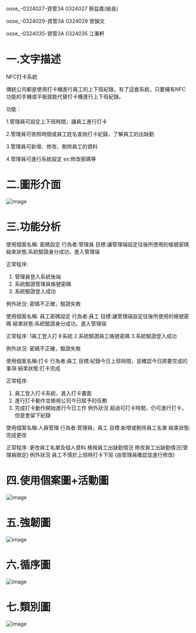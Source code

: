  oose_-0324027-資管3A 0324027 蔡益嘉(組長)
 
 oose_-0324029-資管3A 0324029 曾韻文
 
 oose_-0324035-資管3A 0324035 江秉軒
 
# 一.文字描述
 
NFC打卡系統

傳統公司都是使用打卡機進行員工的上下班紀錄，有了這套系統，只要擁有NFC功能的手機或平板就能代替打卡機進行上下班紀錄。

功能：

1.管理員可設定上下班時間，讓員工進行打卡

2.管理員可依照時間或員工姓名查詢打卡紀錄，了解員工的出缺勤

3.管理員可新增、修改、刪除員工的資料

4.管理員可進行系統設定 ex:修改密碼等

# 二.圖形介面
![image](https://cloud.githubusercontent.com/assets/22362815/20486990/b811c686-b03c-11e6-9e15-f22496bf7387.jpg)

# 三.功能分析
使用個案名稱: 密碼設定
行為者:管理員
目標:讓管理端設定往後所使用的帳號密碼
結束狀態:系統驗證身分成功，進入管理端

正常程序:
1.	管理員登入系統後端
2.	系統驗證管理員帳號密碼
3.	系統驗證登入成功

例外狀況:
密碼不正確，驗證失敗


使用個案名稱: 員工密碼設定
行為者:員工
目標:讓管理端設定往後所使用的帳號密碼
結束狀態:系統驗證身分成功，進入管理端

正常程序:
1員工登入打卡系統
2.系統驗證員工帳號密碼
3.系統驗證登入成功

例外狀況:
密碼不正確，驗證失敗
 

使用個案名稱:打卡
行為者:員工
目標:紀錄今日上班時間，並確認今日將要完成的事項
結束狀態:打卡完成

正常程序:
1.	員工登入打卡系統，進入打卡畫面
2.	進行打卡動作並檢視公司今日賦予的任務
3.	完成打卡動作開始進行今日工作
例外狀況
超過可打卡時間，仍可進行打卡，但是會留下紀錄


使用個案名稱:人員管理
行為者:管理員，員工
目標:新增或刪除員工名單
結束狀態:完成更改

正常程序:
更改員工名單及個人資料
檢視員工出缺勤情況
修改員工出缺勤情況(管理員限定)
例外狀況
員工不慎於上班時打卡下班
(由管理員確認並進行修改)

# 四.使用個案圖+活動圖
![image](https://cloud.githubusercontent.com/assets/22362815/19692360/45fcd5fa-9b0a-11e6-82ce-626e3181a043.jpg)

# 五.強韌圖
![image](https://cloud.githubusercontent.com/assets/22362815/20487029/dad311e8-b03c-11e6-95ae-9dcc675e2efe.jpg)

# 六.循序圖
![image](https://cloud.githubusercontent.com/assets/22362815/20716291/ab8e2cd2-b68c-11e6-96ba-183ac76279bf.jpg)

# 七.類別圖
![image](https://cloud.githubusercontent.com/assets/22362815/21285791/6df44eac-c47d-11e6-83ce-98711f61a17d.jpg)
